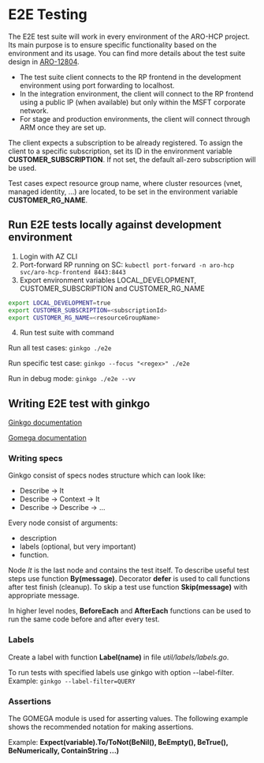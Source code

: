 # E2E Testing

The E2E test suite will work in every environment of the ARO-HCP project. Its main purpose is to ensure specific functionality based on the environment and its usage. You can find more details about the test suite design in [ARO-12804](https://issues.redhat.com/browse/ARO-12804).

- The test suite client connects to the RP frontend in the development environment using port forwarding to localhost.
- In the integration environment, the client will connect to the RP frontend using a public IP (when available) but only within the MSFT corporate network.
- For stage and production environments, the client will connect through ARM once they are set up.

The client expects a subscription to be already registered. To assign the client to a specific subscription, set its ID in the environment variable **CUSTOMER_SUBSCRIPTION**. If not set, the default all-zero subscription will be used.

Test cases expect resource group name, where cluster resources (vnet, managed identity, ...) are located, to be set in the environment variable **CUSTOMER_RG_NAME**.

## Run E2E tests locally against development environment

1. Login with AZ CLI
2. Port-forward RP running on SC: `kubectl port-forward -n aro-hcp svc/aro-hcp-frontend 8443:8443`
3. Export environment variables LOCAL_DEVELOPMENT, CUSTOMER_SUBSCRIPTION and CUSTOMER_RG_NAME

```bash
export LOCAL_DEVELOPMENT=true
export CUSTOMER_SUBSCRIPTION=<subscriptionId>
export CUSTOMER_RG_NAME=<resourceGroupName>
```

4. Run test suite with command

Run all test cases: `ginkgo ./e2e`

Run specific test case: `ginkgo --focus "<regex>" ./e2e`

Run in debug mode: `ginkgo ./e2e --vv`

## Writing E2E test with ginkgo

[Ginkgo documentation](https://onsi.github.io/ginkgo/)

[Gomega documentation](https://onsi.github.io/gomega/)

### Writing specs

Ginkgo consist of specs nodes structure which can look like:

- Describe -> It
- Describe -> Context -> It
- Describe -> Describe -> ...

Every node consist of arguments: 
- description
- labels (optional, but very important)
- function. 

Node *It* is the last node and contains the test itself. To describe useful test steps use function **By(message)**. Decorator **defer** is used to call functions after test finish (cleanup). To skip a test use function **Skip(message)** with appropriate message.

In higher level nodes, **BeforeEach** and **AfterEach** functions can be used to run the same code before and after every test.

### Labels
Create a label with function **Label(name)** in file *util/labels/labels.go*.

To run tests with specified labels use ginkgo with option --label-filter. Example: `ginkgo --label-filter=QUERY`

### Assertions 

The GOMEGA module is used for asserting values. The following example shows the recommended notation for making assertions. 

Example:
**Expect(variable).To/ToNot(BeNil(), BeEmpty(), BeTrue(), BeNumerically, ContainString ...)**
